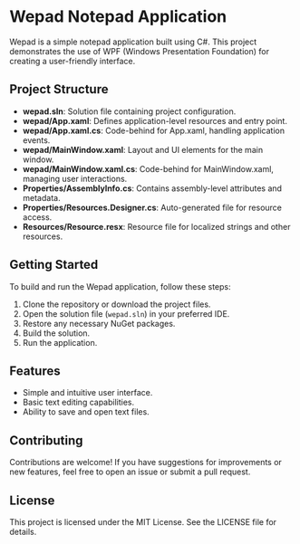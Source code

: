 # Wepad Notepad Application

Wepad is a simple notepad application built using C#. This project demonstrates the use of WPF (Windows Presentation Foundation) for creating a user-friendly interface.

## Project Structure

- **wepad.sln**: Solution file containing project configuration.
- **wepad/App.xaml**: Defines application-level resources and entry point.
- **wepad/App.xaml.cs**: Code-behind for App.xaml, handling application events.
- **wepad/MainWindow.xaml**: Layout and UI elements for the main window.
- **wepad/MainWindow.xaml.cs**: Code-behind for MainWindow.xaml, managing user interactions.
- **Properties/AssemblyInfo.cs**: Contains assembly-level attributes and metadata.
- **Properties/Resources.Designer.cs**: Auto-generated file for resource access.
- **Resources/Resource.resx**: Resource file for localized strings and other resources.

## Getting Started

To build and run the Wepad application, follow these steps:

1. Clone the repository or download the project files.
2. Open the solution file (`wepad.sln`) in your preferred IDE.
3. Restore any necessary NuGet packages.
4. Build the solution.
5. Run the application.

## Features

- Simple and intuitive user interface.
- Basic text editing capabilities.
- Ability to save and open text files.

## Contributing

Contributions are welcome! If you have suggestions for improvements or new features, feel free to open an issue or submit a pull request.

## License

This project is licensed under the MIT License. See the LICENSE file for details.